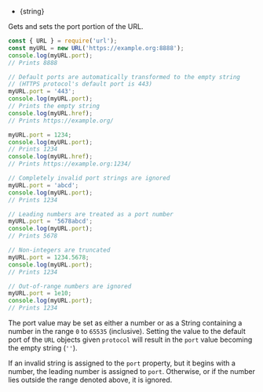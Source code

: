 
* {string}

Gets and sets the port portion of the URL.

```js
const { URL } = require('url');
const myURL = new URL('https://example.org:8888');
console.log(myURL.port);
// Prints 8888

// Default ports are automatically transformed to the empty string
// (HTTPS protocol's default port is 443)
myURL.port = '443';
console.log(myURL.port);
// Prints the empty string
console.log(myURL.href);
// Prints https://example.org/

myURL.port = 1234;
console.log(myURL.port);
// Prints 1234
console.log(myURL.href);
// Prints https://example.org:1234/

// Completely invalid port strings are ignored
myURL.port = 'abcd';
console.log(myURL.port);
// Prints 1234

// Leading numbers are treated as a port number
myURL.port = '5678abcd';
console.log(myURL.port);
// Prints 5678

// Non-integers are truncated
myURL.port = 1234.5678;
console.log(myURL.port);
// Prints 1234

// Out-of-range numbers are ignored
myURL.port = 1e10;
console.log(myURL.port);
// Prints 1234
```

The port value may be set as either a number or as a String containing a number
in the range `0` to `65535` (inclusive). Setting the value to the default port
of the `URL` objects given `protocol` will result in the `port` value becoming
the empty string (`''`).

If an invalid string is assigned to the `port` property, but it begins with a
number, the leading number is assigned to `port`. Otherwise, or if the number
lies outside the range denoted above, it is ignored.

